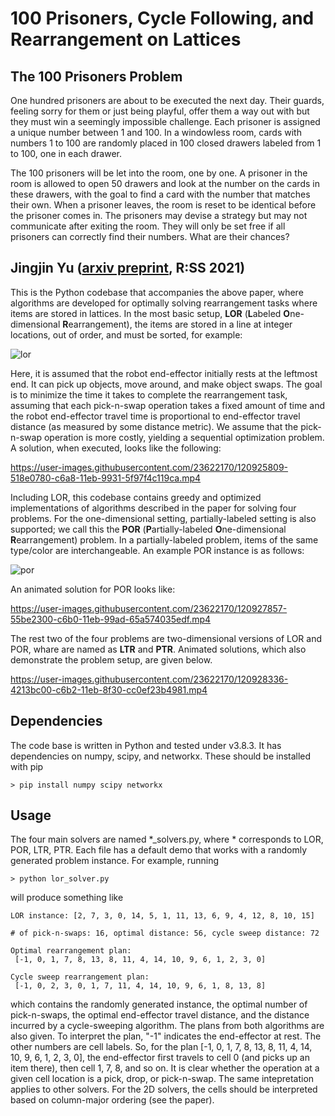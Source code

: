 # 100 Prisoners, Cycle Following, and Rearrangement on Lattices 

## The 100 Prisoners Problem 
One hundred prisoners are about to be executed the next day. Their guards, feeling sorry for them
or just being playful, offer them a way out with but they must win a seemingly impossible challenge. 
Each prisoner is assigned a unique number between 1 and 100. In a windowless room, cards with 
numbers 1 to 100 are randomly placed in 100 closed drawers labeled from 1 to 100, one in each drawer. 

The 100 prisoners will be let into the room, one by one. A prisoner in the room is allowed to open 
50 drawers and look at the number on the cards in these drawers, with the goal to find a card with 
the number that matches their own. When a prisoner leaves, the room is reset to be identical before
the prisoner comes in. The prisoners may devise a strategy but may not communicate after exiting the
room. They will only be set free if all prisoners can correctly find their numbers. What are their 
chances? 



## Jingjin Yu ([arxiv preprint](https://arxiv.org/abs/2105.05366), R:SS 2021)

This is the Python codebase that accompanies the above paper, where algorithms are developed for optimally solving rearrangement tasks where items are stored in lattices. In the most basic setup, **LOR** (**L**abeled **O**ne-dimensional **R**earrangement), the items are stored in a line at integer locations, out of order, and must be sorted, for example:

![lor](https://user-images.githubusercontent.com/23622170/120925830-6ec2d600-c6a8-11eb-922a-9e461c318255.png)


Here, it is assumed that the robot end-effector initially rests at the leftmost end. It can pick up objects, move around, and make object swaps. The goal is to minimize the time it takes to complete the rearrangement task, assuming that each pick-n-swap operation takes a fixed amount of time and the robot end-effector travel time is proportional to end-effector travel distance (as measured by some distance metric). We assume that the pick-n-swap operation is more costly, yielding a sequential optimization problem. A solution, when executed, looks like the following: 

https://user-images.githubusercontent.com/23622170/120925809-518e0780-c6a8-11eb-9931-5f97f4c119ca.mp4


Including LOR, this codebase contains greedy and optimized implementations of algorithms described in the paper for solving four problems. For the one-dimensional setting, partially-labeled setting is also supported; we call this the **POR** (**P**artially-labeled **O**ne-dimensional **R**earrangement) problem. In a partially-labeled problem, items of the same type/color are interchangeable. An example POR instance is as follows: 

![por](https://user-images.githubusercontent.com/23622170/120927745-f2cc8c00-c6af-11eb-8a20-a74d3e217e80.png)

An animated solution for POR looks like:

https://user-images.githubusercontent.com/23622170/120927857-55be2300-c6b0-11eb-99ad-65a574035edf.mp4

The rest two of the four problems are two-dimensional versions of LOR and POR, whare are named as **LTR** and **PTR**. Animated solutions, which also demonstrate the problem setup, are given below. 

https://user-images.githubusercontent.com/23622170/120928336-4213bc00-c6b2-11eb-8f30-cc0ef23b4981.mp4



## Dependencies

The code base is written in Python and tested under v3.8.3. It has dependencies on numpy, scipy, and networkx. These should be installed with pip

`> pip install numpy scipy networkx`

## Usage

The four main solvers are named *_solvers.py, where * corresponds to LOR, POR, LTR, PTR. Each file has a default demo that works with a randomly generated problem instance. For example, running 

`> python lor_solver.py`

will produce something like 


```
LOR instance: [2, 7, 3, 0, 14, 5, 1, 11, 13, 6, 9, 4, 12, 8, 10, 15]

# of pick-n-swaps: 16, optimal distance: 56, cycle sweep distance: 72

Optimal rearrangement plan:
 [-1, 0, 1, 7, 8, 13, 8, 11, 4, 14, 10, 9, 6, 1, 2, 3, 0]

Cycle sweep rearrangement plan:
 [-1, 0, 2, 3, 0, 1, 7, 11, 4, 14, 10, 9, 6, 1, 8, 13, 8]
 ```

which contains the randomly generated instance, the optimal number of pick-n-swaps, the optimal end-effector travel distance, and the distance incurred by a cycle-sweeping algorithm. The plans from both algorithms are also given. To interpret the plan, "-1" indicates the end-effector at rest. The other numbers are cell labels. So, for the plan  [-1, 0, 1, 7, 8, 13, 8, 11, 4, 14, 10, 9, 6, 1, 2, 3, 0], the end-effector first travels to cell 0 (and picks up an item there), then cell 1, 7, 8, and so on. It is clear whether the operation at a given cell location is a pick, drop, or pick-n-swap. The same intepretation applies to other solvers. For the 2D solvers, the cells should be interpreted based on column-major ordering (see the paper). 




